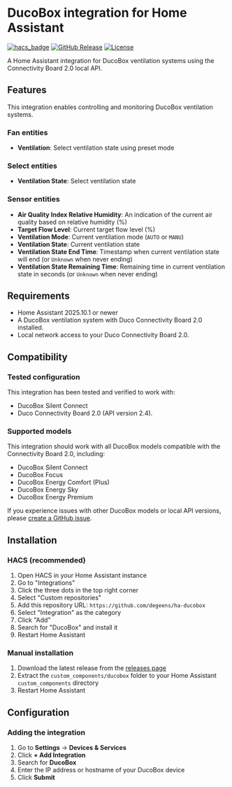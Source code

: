 # DucoBox integration for Home Assistant

[![hacs_badge](https://img.shields.io/badge/HACS-Custom-41BDF5.svg)](https://github.com/hacs/integration)
[![GitHub Release](https://img.shields.io/github/release/degeens/ha-ducobox.svg)](https://github.com/degeens/ha-ducobox/releases)
[![License](https://img.shields.io/github/license/degeens/ha-ducobox.svg)](LICENSE)

A Home Assistant integration for DucoBox ventilation systems using the Connectivity Board 2.0 local API.

## Features

This integration enables controlling and monitoring DucoBox ventilation systems.

### Fan entities

- **Ventilation**: Select ventilation state using preset mode

### Select entities

- **Ventilation State**: Select ventilation state

### Sensor entities

- **Air Quality Index Relative Humidity**: An indication of the current air quality based on relative humidity (%)
- **Target Flow Level**: Current target flow level (%)
- **Ventilation Mode**: Current ventilation mode (`AUTO` or `MANU`)
- **Ventilation State**: Current ventilation state
- **Ventilation State End Time**: Timestamp when current ventilation state will end (or `Unknown` when never ending)
- **Ventilation State Remaining Time**: Remaining time in current ventilation state in seconds (or `Unknown` when never ending)

## Requirements

- Home Assistant 2025.10.1 or newer
- A DucoBox ventilation system with Duco Connectivity Board 2.0 installed.
- Local network access to your Duco Connectivity Board 2.0.

## Compatibility

### Tested configuration
This integration has been tested and verified to work with:
- DucoBox Silent Connect
- Duco Connectivity Board 2.0 (API version 2.4).

### Supported models

This integration should work with all DucoBox models compatible with the Connectivity Board 2.0, including:

- DucoBox Silent Connect
- DucoBox Focus
- DucoBox Energy Comfort (Plus)
- DucoBox Energy Sky
- DucoBox Energy Premium

If you experience issues with other DucoBox models or local API versions, please [create a GitHub issue](https://github.com/degeens/ha-ducobox/issues/new).

## Installation

### HACS (recommended)

1. Open HACS in your Home Assistant instance
2. Go to "Integrations"
3. Click the three dots in the top right corner
4. Select "Custom repositories"
5. Add this repository URL: `https://github.com/degeens/ha-ducobox`
6. Select "Integration" as the category
7. Click "Add"
8. Search for "DucoBox" and install it
9. Restart Home Assistant

### Manual installation

1. Download the latest release from the [releases page](https://github.com/degeens/ha-ducobox/releases)
2. Extract the `custom_components/ducobox` folder to your Home Assistant `custom_components` directory
3. Restart Home Assistant

## Configuration

### Adding the integration

1. Go to **Settings** → **Devices & Services**
2. Click **+ Add Integration**
3. Search for **DucoBox**
4. Enter the IP address or hostname of your DucoBox device
5. Click **Submit**